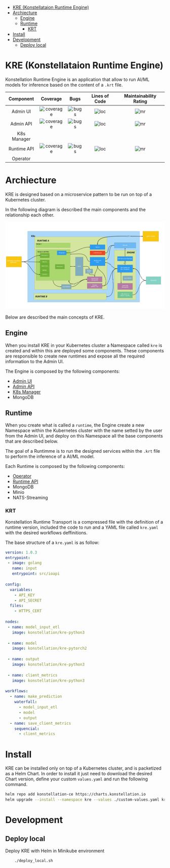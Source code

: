 

- [KRE (Konstellataion Runtime Engine)](#kre-konstellataion-runtime-engine)
- [Archiecture](#archiecture)
  - [Engine](#engine)
  - [Runtime](#runtime)
    - [KRT](#krt)
- [Install](#install)
- [Development](#development)
  - [Deploy local](#deploy-local)

# KRE (Konstellataion Runtime Engine)

Konstellation Runtime Engine is an application that allow to run AI/ML models for inference based on the content of a
 `.krt` file. 

|  Component  | Coverage  |  Bugs  |  Lines of Code  |  Maintainability Rating  |
| :---------: | :-----:   |  :---: |  :-----------:  |  :--------------------:  |
|  Admin UI  | ![coverage][admin-ui-coverage] | ![bugs][admin-ui-bugs] | ![loc][admin-ui-loc] | ![mr][admin-ui-mr] |
|  Admin API  | ![coverage][admin-api-coverage] | ![bugs][admin-api-bugs] | ![loc][admin-api-loc] | ![mr][admin-api-mr] |
| K8s Manager |  |  |  |  |
|  Runtime API  | ![coverage][runtime-api-coverage] | ![bugs][runtime-api-bugs] | ![loc][runtime-api-loc] | ![mr][runtime-api-mr] |
|  Operator   |  |  |  |  |

[admin-ui-coverage]: https://sonarcloud.io/api/project_badges/measure?project=konstellation_kre_admin_ui&metric=coverage 
[admin-ui-bugs]: https://sonarcloud.io/api/project_badges/measure?project=konstellation_kre_admin_ui&metric=bugs
[admin-ui-loc]: https://sonarcloud.io/api/project_badges/measure?project=konstellation_kre_admin_ui&metric=ncloc
[admin-ui-mr]: https://sonarcloud.io/api/project_badges/measure?project=konstellation_kre_admin_ui&metric=sqale_rating

[admin-api-coverage]: https://sonarcloud.io/api/project_badges/measure?project=konstellation_kre_admin_api&metric=coverage 
[admin-api-bugs]: https://sonarcloud.io/api/project_badges/measure?project=konstellation_kre_admin_api&metric=bugs
[admin-api-loc]: https://sonarcloud.io/api/project_badges/measure?project=konstellation_kre_admin_api&metric=ncloc
[admin-api-mr]: https://sonarcloud.io/api/project_badges/measure?project=konstellation_kre_admin_api&metric=sqale_rating

[runtime-api-coverage]: https://sonarcloud.io/api/project_badges/measure?project=konstellation_kre_runtime_api&metric=coverage 
[runtime-api-bugs]: https://sonarcloud.io/api/project_badges/measure?project=konstellation_kre_runtime_api&metric=bugs
[runtime-api-loc]: https://sonarcloud.io/api/project_badges/measure?project=konstellation_kre_runtime_api&metric=ncloc
[runtime-api-mr]: https://sonarcloud.io/api/project_badges/measure?project=konstellation_kre_runtime_api&metric=sqale_rating

# Archiecture

KRE is designed based on a microservice pattern to be run on top of a Kubernetes cluster.

In the following diagram is described the main components and the relationship each other.

![Architecture](docs/images/kre-architecture.jpg)


Below are described the main concepts of KRE.

## Engine

When you install KRE in your Kubernetes cluster a Namespace called `kre` is created and within this are deployed some 
components. These components are responsible to create new runtimes and expose all the required information to the 
Admin UI.

The Engine is composed by the following components:

* [Admin UI](./admin-ui/README.md)
* [Admin API](./admin-api/README.md)
* [K8s Manager](./k8s-manager/README.md)
* MongoDB

## Runtime

When you create what is called a `runtime`, the Engine create a new Namespace within the Kubernetes cluster with the 
name setted by the user from the Admin UI, and deploy on this Namespace all the base components that are described 
below.

The goal of a Runtimme is to run the designed services within the `.krt` file to perform the inference of a AI/ML model.

Each Runtime is composed by the following components:

* [Operator](operator/README.md)
* [Runtime API](runtime-api/README.md)
* MongoDB
* Minio
* NATS-Streaming

### KRT

Konstellation Runtime Transport is a compressed file with the definition of a runtime version, included the code to 
run and a YAML file called `kre.yaml` with the desired workflows deffinitions.

The base structure of a `kre.yaml` is as follow:

```yaml
version: 1.0.3
entrypoint: 
 - image: golang
   name: input
   entrypoint: src/ioapi

config:
  variables:
    - API_KEY
    - API_SECRET
  files:
    - HTTPS_CERT

nodes:
 - name: model_input_etl
   image: konstellation/kre-python3
 
 - name: model
   image: konstellation/kre-pytorch2

 - name: output
   image: konstellation/kre-python3

 - name: client_metrics
   image: konstellation/kre-python3

workflows:
  - name: make_prediction
    waterfall:
      - model_input_etl
      - model
      - output
  - name: save_client_metrics
    sequencial:
      - client_metrics
```

# Install

KRE can be installed only on top of a Kubernetes cluster, and is packetized as a Helm Chart. In order to install it 
just need to download the desired Chart version, define your custom `values.yaml` and run the following command.

```bash
helm repo add konstellation-ce https://charts.konstellation.io
helm upgrade --install --namespace kre --values ./custom-values.yaml kre-v1.0.0
```

# Development 

## Deploy local

Deploy KRE with Helm in Minikube environment

```
    ./deploy_local.sh
```
